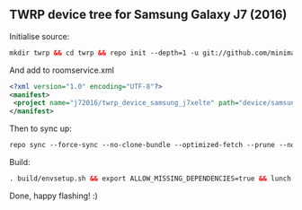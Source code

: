 ## TWRP device tree for Samsung Galaxy J7 (2016)

Initialise source:
```xml
mkdir twrp && cd twrp && repo init --depth=1 -u git://github.com/minimal-manifest-twrp/platform_manifest_twrp_omni.git -b twrp-8.1 && mkdir .repo/local_manifests/ && nano .repo/local_manifests/roomservice.xml
```
And add to roomservice.xml
```xml
<?xml version="1.0" encoding="UTF-8"?>
<manifest>
 <project name="j72016/twrp_device_samsung_j7xelte" path="device/samsung/j7xelte" remote="github" revision="android-9.0" />
</manifest>
```
Then to sync up:
```xml
repo sync --force-sync --no-clone-bundle --optimized-fetch --prune --no-tags -j4
```
Build:
```xml
. build/envsetup.sh && export ALLOW_MISSING_DEPENDENCIES=true && lunch omni_j7xelte-eng && mka recoveryimage
```
Done, happy flashing! :)
